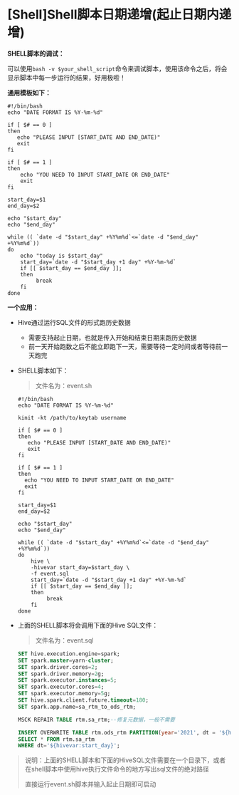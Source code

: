 # [Shell]Shell脚本日期递增(起止日期内递增)

**SHELL脚本的调试：**

可以使用`bash -v $your_shell_script`命令来调试脚本，使用该命令之后，将会显示脚本中每一步运行的结果，好用极啦！



**通用模板如下：**

~~~shell
#!/bin/bash
echo "DATE FORMAT IS %Y-%m-%d"

if [ $# == 0 ] 
then
   echo "PLEASE INPUT [START_DATE AND END_DATE)"
   exit
fi

if [ $# == 1 ]
then
	echo "YOU NEED TO INPUT START_DATE OR END_DATE"
	exit
fi

start_day=$1
end_day=$2

echo "$start_day"
echo "$end_day"

while (( `date -d "$start_day" +%Y%m%d`<=`date -d "$end_day" +%Y%m%d`))
do
    echo "today is $start_day"
    start_day=`date -d "$start_day +1 day" +%Y-%m-%d`
    if [[ $start_day == $end_day ]];
    then
         break
    fi
done
~~~



**一个应用：**

- Hive通过运行SQL文件的形式跑历史数据

  - 需要支持起止日期，也就是传入开始和结束日期来跑历史数据
  - 前一天开始跑数之后不能立即跑下一天，需要等待一定时间或者等待前一天跑完

- SHELL脚本如下：

  > 文件名为：event.sh

  ~~~shell
  #!/bin/bash
  echo "DATE FORMAT IS %Y-%m-%d"
  
  kinit -kt /path/to/keytab username
  
  if [ $# == 0 ] 
  then
     echo "PLEASE INPUT [START_DATE AND END_DATE)"
     exit
  fi
  
  if [ $# == 1 ]
  then
  	echo "YOU NEED TO INPUT START_DATE OR END_DATE"
  	exit
  fi
  
  start_day=$1
  end_day=$2
  
  echo "$start_day"
  echo "$end_day"
  
  while (( `date -d "$start_day" +%Y%m%d`<=`date -d "$end_day" +%Y%m%d`))
  do
      hive \
      -hivevar start_day=$start_day \
      -f event.sql
      start_day=`date -d "$start_day +1 day" +%Y-%m-%d`
      if [[ $start_day == $end_day ]];
      then
           break
      fi
  done
  ~~~

- 上面的SHELL脚本将会调用下面的Hive SQL文件：

  > 文件名为：event.sql

  ~~~SQL
  SET hive.execution.engine=spark;
  SET spark.master=yarn-cluster;
  SET spark.driver.cores=2;
  SET spark.driver.memory=2g;
  SET spark.executor.instances=5;
  SET spark.executor.cores=4;
  SET spark.executor.memory=5g;
  SET hive.spark.client.future.timeout=180;
  SET spark.app.name=sa_rtm_to_ods_rtm;
  
  MSCK REPAIR TABLE rtm.sa_rtm;--修复元数据，一般不需要
  
  INSERT OVERWRITE TABLE rtm.ods_rtm PARTITION(year='2021', dt = '${hivevar:start_day}')
  SELECT * FROM rtm.sa_rtm
  WHERE dt='${hivevar:start_day}';
  ~~~

> 说明：上面的SHELL脚本和下面的HiveSQL文件需要在一个目录下，或者在shell脚本中使用hive执行文件命令的地方写出sql文件的绝对路径
>
> 直接运行event.sh脚本并输入起止日期即可启动

